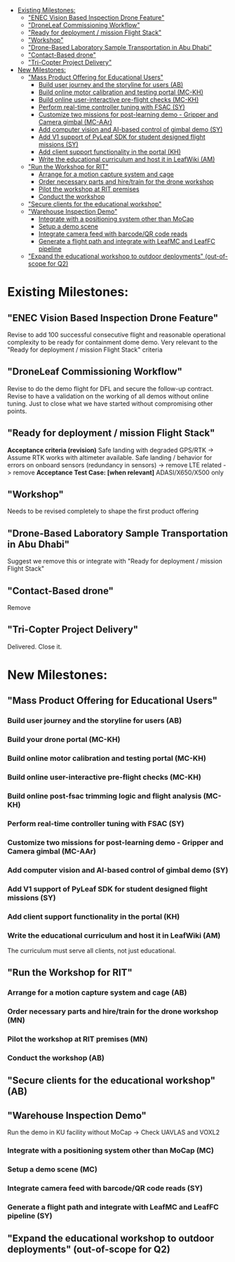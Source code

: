 
<!-- code_chunk_output -->

- [Existing Milestones:](#existing-milestones)
  - ["ENEC Vision Based Inspection Drone Feature"](#enec-vision-based-inspection-drone-feature)
  - ["DroneLeaf Commissioning Workflow"](#droneleaf-commissioning-workflow)
  - ["Ready for deployment / mission Flight Stack"](#ready-for-deployment--mission-flight-stack)
  - ["Workshop"](#workshop)
  - ["Drone-Based Laboratory Sample Transportation in Abu Dhabi"](#drone-based-laboratory-sample-transportation-in-abu-dhabi)
  - ["Contact-Based drone"](#contact-based-drone)
  - ["Tri-Copter Project Delivery"](#tri-copter-project-delivery)
- [New Milestones:](#new-milestones)
  - ["Mass Product Offering for Educational Users"](#mass-product-offering-for-educational-users)
    - [Build user journey and the storyline for users (AB)](#build-user-journey-and-the-storyline-for-users-ab)
    - [Build online motor calibration and testing portal (MC-KH)](#build-online-motor-calibration-and-testing-portal-mc-kh)
    - [Build online user-interactive pre-flight checks (MC-KH)](#build-online-user-interactive-pre-flight-checks-mc-kh)
    - [Perform real-time controller tuning with FSAC (SY)](#perform-real-time-controller-tuning-with-fsac-sy)
    - [Customize two missions for post-learning demo - Gripper and Camera gimbal (MC-AAr)](#customize-two-missions-for-post-learning-demo---gripper-and-camera-gimbal-mc-aar)
    - [Add computer vision and AI-based control of gimbal demo (SY)](#add-computer-vision-and-ai-based-control-of-gimbal-demo-sy)
    - [Add V1 support of PyLeaf SDK for student designed flight missions (SY)](#add-v1-support-of-pyleaf-sdk-for-student-designed-flight-missions-sy)
    - [Add client support functionality in the portal (KH)](#add-client-support-functionality-in-the-portal-kh)
    - [Write the educational curriculum and host it in LeafWiki (AM)](#write-the-educational-curriculum-and-host-it-in-leafwiki-am)
  - ["Run the Workshop for RIT"](#run-the-workshop-for-rit)
    - [Arrange for a motion capture system and cage](#arrange-for-a-motion-capture-system-and-cage)
    - [Order necessary parts and hire/train for the drone workshop](#order-necessary-parts-and-hiretrain-for-the-drone-workshop)
    - [Pilot the workshop at RIT premises](#pilot-the-workshop-at-rit-premises)
    - [Conduct the workshop](#conduct-the-workshop)
  - ["Secure clients for the educational workshop"](#secure-clients-for-the-educational-workshop)
  - ["Warehouse Inspection Demo"](#warehouse-inspection-demo)
    - [Integrate with a positioning system other than MoCap](#integrate-with-a-positioning-system-other-than-mocap)
    - [Setup a demo scene](#setup-a-demo-scene)
    - [Integrate camera feed with barcode/QR code reads](#integrate-camera-feed-with-barcodeqr-code-reads)
    - [Generate a flight path and integrate with LeafMC and LeafFC pipeline](#generate-a-flight-path-and-integrate-with-leafmc-and-leaffc-pipeline)
  - ["Expand the educational workshop to outdoor deployments" (out-of-scope for Q2)](#expand-the-educational-workshop-to-outdoor-deployments-out-of-scope-for-q2)

<!-- /code_chunk_output -->




# Existing Milestones:
## "ENEC Vision Based Inspection Drone Feature"

Revise to add 100 successful consecutive flight and reasonable operational complexity to be ready for containment dome demo.
Very relevant to the "Ready for deployment / mission Flight Stack" criteria

## "DroneLeaf Commissioning Workflow"
Revise to do the demo flight for DFL and secure the follow-up contract.
Revise to have a validation on the working of all demos without online tuning. Just to close what we have started without compromising other points.

## "Ready for deployment / mission Flight Stack"
**Acceptance criteria (revision)**
    Safe landing with degraded GPS/RTK -> Assume RTK works with altimeter available.
    Safe landing / behavior for errors on onboard sensors (redundancy in sensors) -> remove
    LTE related -> remove
**Acceptance Test Case: [when relevant]**
    ADASI/X650/X500 only

## "Workshop"
Needs to be revised completely to shape the first product offering

## "Drone-Based Laboratory Sample Transportation in Abu Dhabi"
Suggest we remove this or integrate with "Ready for deployment / mission Flight Stack"

## "Contact-Based drone"
Remove

## "Tri-Copter Project Delivery"
Delivered. Close it.

# New Milestones:
## "Mass Product Offering for Educational Users"
### Build user journey and the storyline for users (AB)

### Build your drone portal (MC-KH)

### Build online motor calibration and testing portal (MC-KH)

### Build online user-interactive pre-flight checks (MC-KH)

### Build online post-fsac trimming logic and flight analysis (MC-KH)

### Perform real-time controller tuning with FSAC (SY)

### Customize two missions for post-learning demo - Gripper and Camera gimbal (MC-AAr)

### Add computer vision and AI-based control of gimbal demo (SY)

### Add V1 support of PyLeaf SDK for student designed flight missions (SY)

### Add client support functionality in the portal (KH)

### Write the educational curriculum and host it in LeafWiki (AM)
The curriculum must serve all clients, not just educational.

## "Run the Workshop for RIT"
### Arrange for a motion capture system and cage (AB)

### Order necessary parts and hire/train for the drone workshop (MN)

### Pilot the workshop at RIT premises (MN)

### Conduct the workshop (AB)


## "Secure clients for the educational workshop" (AB)

## "Warehouse Inspection Demo"
Run the demo in KU facility without MoCap -> Check UAVLAS and VOXL2
### Integrate with a positioning system other than MoCap (MC)

### Setup a demo scene (MC)

### Integrate camera feed with barcode/QR code reads (SY)

### Generate a flight path and integrate with LeafMC and LeafFC pipeline (SY)

## "Expand the educational workshop to outdoor deployments" (out-of-scope for Q2)